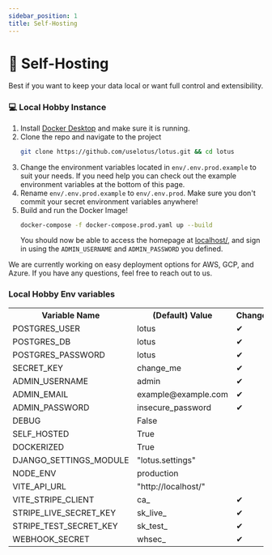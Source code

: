 ```yaml
---
sidebar_position: 1
title: Self-Hosting
---
```


# :bust_in_silhouette: Self-Hosting

Best if you want to keep your data local or want full control and extensibility.

### :computer: Local Hobby Instance

1. Install [Docker Desktop](https://www.docker.com/products/docker-desktop/) and make sure it is running.
2. Clone the repo and navigate to the project
   ```sh
   git clone https://github.com/uselotus/lotus.git && cd lotus
   ```
3. Change the environment variables located in `env/.env.prod.example` to suit your needs. If you need help you can check out the example environment variables at the bottom of this page.
4. Rename `env/.env.prod.example` to `env/.env.prod`. Make sure you don't commit your secret environment variables anywhere!
5. Build and run the Docker Image!
   ```sh
   docker-compose -f docker-compose.prod.yaml up --build
   ```
   You should now be able to access the homepage at [localhost/](http://localhost/), and sign in using the `ADMIN_USERNAME` and `ADMIN_PASSWORD` you defined.

We are currently working on easy deployment options for AWS, GCP, and Azure. If you have any questions, feel free to reach out to us.

### Local Hobby Env variables

<table>
  <tr>
    <th>Variable Name</th>
    <th>(Default) Value</th>
    <th>Change?</th>
  </tr>
  <tr>
    <td>POSTGRES_USER</td>
    <td>lotus</td>
    <td>&#10004;</td>
  </tr>
  <tr>
    <td>POSTGRES_DB</td>
    <td>lotus</td>
    <td>&#10004;</td>
  </tr>
  <tr>
    <td>POSTGRES_PASSWORD</td>
    <td>lotus</td>
    <td>&#10004;</td>
  </tr>

  <tr>
    <td>SECRET_KEY</td>
    <td>change_me</td>
    <td>&#10004;</td>
  </tr>
  <tr>
    <td>ADMIN_USERNAME</td>
    <td>admin</td>
    <td>&#10004;</td>
  </tr>
  <tr>
    <td>ADMIN_EMAIL</td>
    <td>example@example.com</td>
    <td>&#10004;</td>
  </tr>
  <tr>
    <td>ADMIN_PASSWORD</td>
    <td>insecure_password</td>
    <td>&#10004;</td>
  </tr>
  <tr>
    <td>DEBUG</td>
    <td>False</td>
    <td></td>
  </tr>
  <tr>
    <td>SELF_HOSTED</td>
    <td>True</td>
    <td></td>
  </tr>
  <tr>
    <td>DOCKERIZED</td>
    <td>True</td>
    <td></td>
  </tr>
  <tr>
    <td>DJANGO_SETTINGS_MODULE</td>
    <td>"lotus.settings"</td>
    <td></td>
  </tr>

  <tr>
    <td>NODE_ENV</td>
    <td>production</td>
    <td></td>
  </tr>
  <tr>
    <td>VITE_API_URL</td>
    <td>"http://localhost/"</td>
    <td></td>
  </tr>

  <tr>
    <td>VITE_STRIPE_CLIENT</td>
    <td>ca_</td>
    <td>&#10004;</td>
  </tr>
  <tr>
    <td>STRIPE_LIVE_SECRET_KEY</td>
    <td>sk_live_</td>
    <td>&#10004;</td>
  </tr>
  <tr>
    <td>STRIPE_TEST_SECRET_KEY</td>
    <td>sk_test_</td>
    <td>&#10004;</td>
  </tr>
  <tr>
    <td>WEBHOOK_SECRET</td>
    <td>whsec_</td>
    <td>&#10004;</td>
  </tr>
</table>
